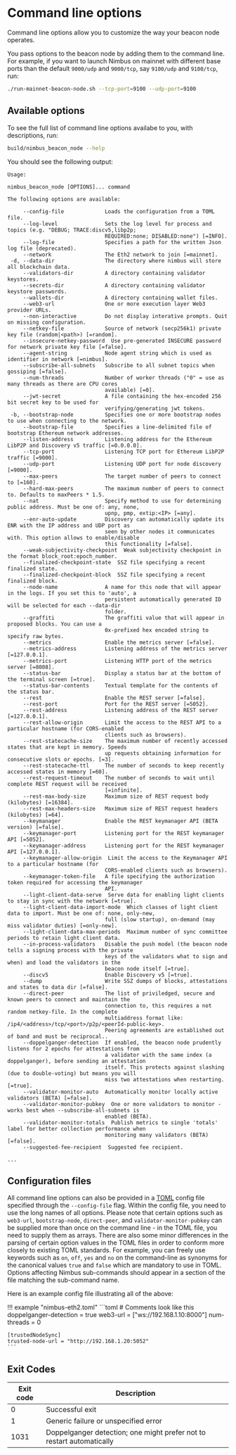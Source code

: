 # Command line options

Command line options allow you to customize the way your beacon node operates.

You pass options to the beacon node by adding them to the command line. For example, if you want to launch Nimbus on mainnet with different base ports than the default `9000/udp` and `9000/tcp`, say `9100/udp` and `9100/tcp`, run:

```sh
./run-mainnet-beacon-node.sh --tcp-port=9100 --udp-port=9100
```

## Available options

To see the full list of command line options availabe to you, with descriptions, run:

```sh
build/nimbus_beacon_node --help
```

You should see the following output:

```
Usage:

nimbus_beacon_node [OPTIONS]... command

The following options are available:

     --config-file             Loads the configuration from a TOML file.
     --log-level               Sets the log level for process and topics (e.g. "DEBUG; TRACE:discv5,libp2p;
                               REQUIRED:none; DISABLED:none") [=INFO].
     --log-file                Specifies a path for the written Json log file (deprecated).
     --network                 The Eth2 network to join [=mainnet].
 -d, --data-dir                The directory where nimbus will store all blockchain data.
     --validators-dir          A directory containing validator keystores.
     --secrets-dir             A directory containing validator keystore passwords.
     --wallets-dir             A directory containing wallet files.
     --web3-url                One or more execution layer Web3 provider URLs.
     --non-interactive         Do not display interative prompts. Quit on missing configuration.
     --netkey-file             Source of network (secp256k1) private key file (random|<path>) [=random].
     --insecure-netkey-password  Use pre-generated INSECURE password for network private key file [=false].
     --agent-string            Node agent string which is used as identifier in network [=nimbus].
     --subscribe-all-subnets   Subscribe to all subnet topics when gossiping [=false].
     --num-threads             Number of worker threads ("0" = use as many threads as there are CPU cores
                               available) [=0].
     --jwt-secret              A file containing the hex-encoded 256 bit secret key to be used for
                               verifying/generating jwt tokens.
 -b, --bootstrap-node          Specifies one or more bootstrap nodes to use when connecting to the network.
     --bootstrap-file          Specifies a line-delimited file of bootstrap Ethereum network addresses.
     --listen-address          Listening address for the Ethereum LibP2P and Discovery v5 traffic [=0.0.0.0].
     --tcp-port                Listening TCP port for Ethereum LibP2P traffic [=9000].
     --udp-port                Listening UDP port for node discovery [=9000].
     --max-peers               The target number of peers to connect to [=160].
     --hard-max-peers          The maximum number of peers to connect to. Defaults to maxPeers * 1.5.
     --nat                     Specify method to use for determining public address. Must be one of: any, none,
                               upnp, pmp, extip:<IP> [=any].
     --enr-auto-update         Discovery can automatically update its ENR with the IP address and UDP port as
                               seen by other nodes it communicates with. This option allows to enable/disable
                               this functionality [=false].
     --weak-subjectivity-checkpoint  Weak subjectivity checkpoint in the format block_root:epoch_number.
     --finalized-checkpoint-state  SSZ file specifying a recent finalized state.
     --finalized-checkpoint-block  SSZ file specifying a recent finalized block.
     --node-name               A name for this node that will appear in the logs. If you set this to 'auto', a
                               persistent automatically generated ID will be selected for each --data-dir
                               folder.
     --graffiti                The graffiti value that will appear in proposed blocks. You can use a
                               0x-prefixed hex encoded string to specify raw bytes.
     --metrics                 Enable the metrics server [=false].
     --metrics-address         Listening address of the metrics server [=127.0.0.1].
     --metrics-port            Listening HTTP port of the metrics server [=8008].
     --status-bar              Display a status bar at the bottom of the terminal screen [=true].
     --status-bar-contents     Textual template for the contents of the status bar.
     --rest                    Enable the REST server [=false].
     --rest-port               Port for the REST server [=5052].
     --rest-address            Listening address of the REST server [=127.0.0.1].
     --rest-allow-origin       Limit the access to the REST API to a particular hostname (for CORS-enabled
                               clients such as browsers).
     --rest-statecache-size    The maximum number of recently accessed states that are kept in memory. Speeds
                               up requests obtaining information for consecutive slots or epochs. [=3].
     --rest-statecache-ttl     The number of seconds to keep recently accessed states in memory [=60].
     --rest-request-timeout    The number of seconds to wait until complete REST request will be received
                               [=infinite].
     --rest-max-body-size      Maximum size of REST request body (kilobytes) [=16384].
     --rest-max-headers-size   Maximum size of REST request headers (kilobytes) [=64].
     --keymanager              Enable the REST keymanager API (BETA version) [=false].
     --keymanager-port         Listening port for the REST keymanager API [=5052].
     --keymanager-address      Listening port for the REST keymanager API [=127.0.0.1].
     --keymanager-allow-origin  Limit the access to the Keymanager API to a particular hostname (for
                               CORS-enabled clients such as browsers).
     --keymanager-token-file   A file specifying the authorization token required for accessing the keymanager
                               API.
     --light-client-data-serve  Serve data for enabling light clients to stay in sync with the network [=true].
     --light-client-data-import-mode  Which classes of light client data to import. Must be one of: none, only-new,
                               full (slow startup), on-demand (may miss validator duties) [=only-new].
     --light-client-data-max-periods  Maximum number of sync committee periods to retain light client data.
     --in-process-validators   Disable the push model (the beacon node tells a signing process with the private
                               keys of the validators what to sign and when) and load the validators in the
                               beacon node itself [=true].
     --discv5                  Enable Discovery v5 [=true].
     --dump                    Write SSZ dumps of blocks, attestations and states to data dir [=false].
     --direct-peer             The list of priviledged, secure and known peers to connect and maintain the
                               connection to, this requires a not random netkey-file. In the complete
                               multiaddress format like: /ip4/<address>/tcp/<port>/p2p/<peerId-public-key>.
                               Peering agreements are established out of band and must be reciprocal..
     --doppelganger-detection  If enabled, the beacon node prudently listens for 2 epochs for attestations from
                               a validator with the same index (a doppelganger), before sending an attestation
                               itself. This protects against slashing (due to double-voting) but means you will
                               miss two attestations when restarting. [=true].
     --validator-monitor-auto  Automatically monitor locally active validators (BETA) [=false].
     --validator-monitor-pubkey  One or more validators to monitor - works best when --subscribe-all-subnets is
                               enabled (BETA).
     --validator-monitor-totals  Publish metrics to single 'totals' label for better collection performance when
                               monitoring many validators (BETA) [=false].
     --suggested-fee-recipient  Suggested fee recipient.

...
```

## Configuration files

All command line options can also be provided in a [TOML](https://toml.io/en/)
config file specified through the `--config-file` flag. Within the config file,
you need to use the long names of all options. Please note that certain options
such as `web3-url`, `bootstrap-node`, `direct-peer`, and `validator-monitor-pubkey`
can be supplied more than once on the command line - in the TOML file, you need
to supply them as arrays. There are also some minor differences in the parsing
of certain option values in the TOML files in order to conform more closely to
existing TOML standards. For example, you can freely use keywords such as `on`,
`off`, `yes` and `no` on the command-line as synonyms for the canonical values
`true` and `false` which are mandatory to use in TOML. Options affecting Nimbus
sub-commands should appear in a section of the file matching the sub-command name.

Here is an example config file illustrating all of the above:

!!! example "nimbus-eth2.toml"
    ```toml
    # Comments look like this
    doppelganger-detection = true
    web3-url = ["ws://192.168.1.10:8000"]
    num-threads = 0

    [trustedNodeSync]
    trusted-node-url = "http://192.168.1.20:5052"
    ```

## Exit Codes

| Exit code | Description |
|-----------|---------|
| 0 |  Successful exit |
| 1 | Generic failure or unspecified error |
| 1031 | Doppelganger detection; one might prefer not to restart automatically |
